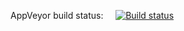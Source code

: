 AppVeyor build status: &nbsp;&nbsp;&nbsp;&nbsp;[![Build status](https://ci.appveyor.com/api/projects/status/tumq61q49t3f3eli?svg=true)](https://ci.appveyor.com/project/albonigrum/netologyaqaht2-3-1)